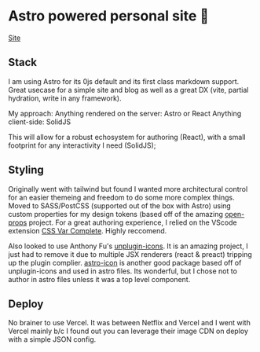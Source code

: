 # Astro powered personal site 🚀

[Site](https://calinennis.dev)

## Stack

I am using Astro for its 0js default and its first class markdown support. Great usecase for a simple site and blog as well as a great DX (vite, partial hydration, write in any framework).

My approach:
Anything rendered on the server: Astro or React
Anything client-side: SolidJS

This will allow for a robust echosystem for authoring (React), with a small footprint for any interactivity I need (SolidJS);

## Styling

Originally went with tailwind but found I wanted more architectural control for an easier themeing and freedom to do some more complex things.
Moved to SASS/PostCSS (supported out of the box with Astro) using custom properties for my design tokens (based off of the amazing [open-props](https://open-props.style) project. For a great authoring experience, I relied on the VScode extension [CSS Var Complete](https://marketplace.visualstudio.com/items?itemName=phoenisx.cssvar). Highly reccomend.

Also looked to use Anthony Fu's [unplugin-icons](https://github.com/antfu/unplugin-icons). It is an amazing project, I just had to remove it due to multiple JSX renderers (react & preact) tripping up the plugin complier. [astro-icon](https://github.com/natemoo-re/astro-icon) is another good package based off of unplugin-icons and used in astro files. Its wonderful, but I chose not to author in astro files unless it was a top level component.

## Deploy

No brainer to use Vercel. It was between Netflix and Vercel and I went with Vercel mainly b/c I found out you can leverage their image CDN on deploy with a simple JSON config.

